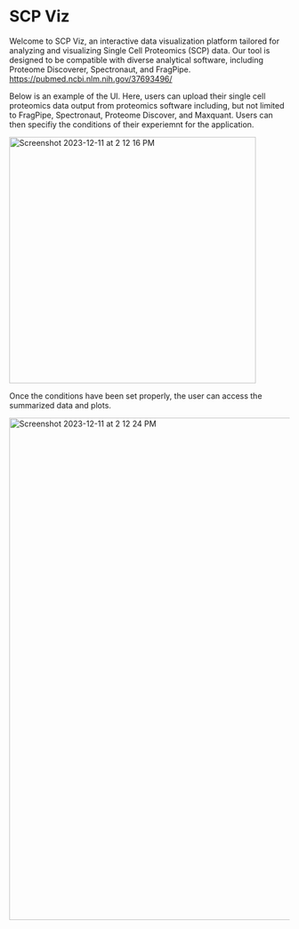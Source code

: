 # SCP Viz
Welcome to SCP Viz, an interactive data visualization platform tailored for analyzing and visualizing Single Cell Proteomics (SCP) data. Our tool is designed to be compatible with diverse analytical software, including Proteome Discoverer, Spectronaut, and FragPipe.
https://pubmed.ncbi.nlm.nih.gov/37693496/

Below is an example of the UI. Here, users can upload their single cell proteomics data output from proteomics software including, but not limited to FragPipe, Spectronaut, Proteome Discover, and Maxquant. Users can then specifiy the conditions of their experiemnt for the application.

<img width="443" alt="Screenshot 2023-12-11 at 2 12 16 PM" src="https://github.com/awarsh/SCP-Viz/assets/119141129/a71cc62a-1861-40ee-b3b8-0f2077c72bba">

Once the conditions have been set properly, the user can access the summarized data and plots. 

<img width="903" alt="Screenshot 2023-12-11 at 2 12 24 PM" src="https://github.com/awarsh/SCP-Viz/assets/119141129/a7378a7e-29ee-4ac5-b2f9-139404e16962">
